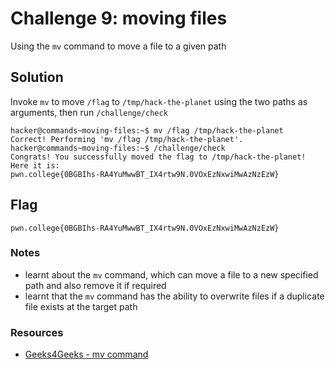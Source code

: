 # Challenge 9: moving files
Using the `mv` command to move a file to a given path
## Solution
Invoke `mv` to move `/flag` to `/tmp/hack-the-planet` using the two paths as arguments, then run `/challenge/check`
```
hacker@commands~moving-files:~$ mv /flag /tmp/hack-the-planet
Correct! Performing 'mv /flag /tmp/hack-the-planet'.
hacker@commands~moving-files:~$ /challenge/check
Congrats! You successfully moved the flag to /tmp/hack-the-planet! Here it is:
pwn.college{0BGBIhs-RA4YuMwwBT_IX4rtw9N.0VOxEzNxwiMwAzNzEzW}
```

## Flag
`pwn.college{0BGBIhs-RA4YuMwwBT_IX4rtw9N.0VOxEzNxwiMwAzNzEzW}`
### Notes
- learnt about the `mv` command, which can move a file to a new specified path and also remove it if required
- learnt that the `mv` command has the ability to overwrite files if a duplicate file exists at the target path

### Resources
- [Geeks4Geeks - mv command](https://www.geeksforgeeks.org/linux-unix/mv-command-linux-examples/)